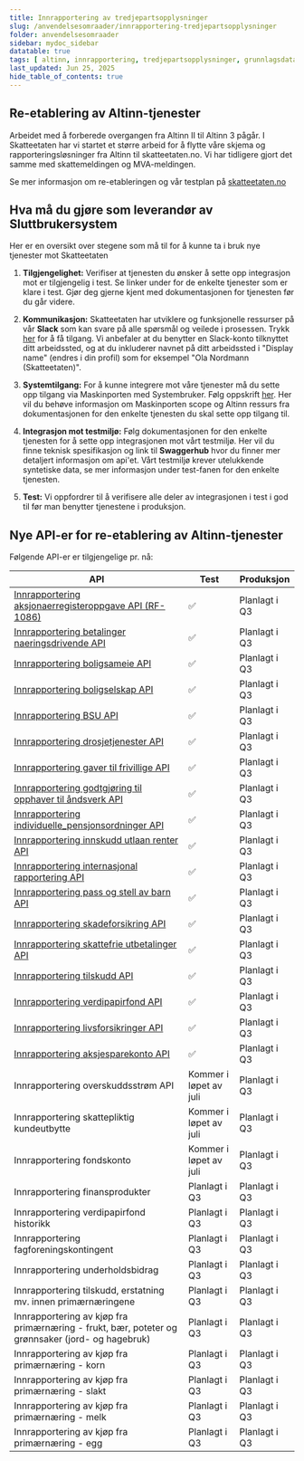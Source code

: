 ```yaml
---
title: Innrapportering av tredjepartsopplysninger
slug: /anvendelsesomraader/innrapportering-tredjepartsopplysninger
folder: anvendelsesomraader
sidebar: mydoc_sidebar
datatable: true
tags: [ altinn, innrapportering, tredjepartsopplysninger, grunnlagsdata ]
last_updated: Jun 25, 2025
hide_table_of_contents: true
---
```


## Re-etablering av Altinn-tjenester

Arbeidet med å forberede overgangen fra Altinn II til Altinn 3 pågår. I Skatteetaten har vi startet et større arbeid for
å flytte våre skjema og rapporteringsløsninger fra Altinn til skatteetaten.no. Vi har tidligere gjort det samme med
skattemeldingen og MVA-meldingen.

Se mer informasjon om re-etableringen og vår testplan
på [skatteetaten.no](https://www.skatteetaten.no/bedrift-og-organisasjon/reetableringaltinn/)

## Hva må du gjøre som leverandør av Sluttbrukersystem

Her er en oversikt over stegene som må til for å kunne ta i bruk nye tjenester mot Skatteetaten

1. **Tilgjengelighet:** Verifiser at tjenesten du ønsker å sette opp integrasjon mot er tilgjengelig i test. Se linker
   under for de enkelte tjenester som er klare i test.
   Gjør deg gjerne kjent med dokumentasjonen for tjenesten før du går videre.

2. **Kommunikasjon:** Skatteetaten har utviklere og funksjonelle ressurser på vår **Slack** som kan svare på alle
   spørsmål og veilede i prosessen.
   Trykk [her](https://join.slack.com/t/skatteetaten/shared_invite/zt-2yvnsfetg-yuDEBJkcuj5n8KSyZi9yBg) for å få
   tilgang.
   Vi anbefaler at du benytter en Slack-konto tilknyttet ditt arbeidssted, og at du inkluderer navnet på ditt
   arbeidssted i "Display name" (endres i din profil) som for eksempel "Ola Nordmann (Skatteetaten)".

3. **Systemtilgang:** For å kunne integrere mot våre tjenester må du sette opp tilgang via Maskinporten med
   Systembruker. Følg oppskrift [her](../om/systembruker.md).
   Her vil du behøve informasjon om Maskinporten scope og Altinn ressurs fra dokumentasjonen for den enkelte tjenesten
   du skal sette opp tilgang til.

4. **Integrasjon mot testmiljø:** Følg dokumentasjonen for den enkelte tjenesten for å sette opp integrasjonen mot vårt
   testmiljø. Her vil du finne teknisk spesifikasjon og link til **Swaggerhub** hvor du finner mer detaljert informasjon
   om api'et.
   Vårt testmiljø krever utelukkende syntetiske data, se mer informasjon under test-fanen for den enkelte tjenesten.

5. **Test:** Vi oppfordrer til å verifisere alle deler av integrasjonen i test i god til før man benytter tjenestene i
   produksjon.

## Nye API-er for re-etablering av Altinn-tjenester

Følgende API-er er tilgjengelige pr. nå:

| API                                                                                                           | Test                   | Produksjon    |
|---------------------------------------------------------------------------------------------------------------|------------------------|---------------|
| [Innrapportering aksjonaerregisteroppgave API (RF-1086)](../api/innrapportering-aksjonaerregisteroppgave.md)  | :white_check_mark:     | Planlagt i Q3 |
| [Innrapportering betalinger naeringsdrivende API](../api/innrapportering-betalingernaeringsdrivende.md)       | :white_check_mark:     | Planlagt i Q3 |
| [Innrapportering boligsameie API](../api/innrapportering-boligsameie.md)                                      | :white_check_mark:     | Planlagt i Q3 |
| [Innrapportering boligselskap API](../api/innrapportering-boligselskap.md)                                    | :white_check_mark:     | Planlagt i Q3 |
| [Innrapportering BSU API](../api/innrapportering-bsu.md)                                                      | :white_check_mark:     | Planlagt i Q3 |
| [Innrapportering drosjetjenester API](../api/innrapportering-drosjetjenester.md)                              | :white_check_mark:     | Planlagt i Q3 |
| [Innrapportering gaver til frivillige API](../api/innrapportering-gavertilfrivillige.md)                      | :white_check_mark:     | Planlagt i Q3 |
| [Innrapportering godtgjøring til opphaver til åndsverk API](../api/innrapportering-aandsverk.md)              | :white_check_mark:     | Planlagt i Q3 |
| [Innrapportering individuelle_pensjonsordninger API](../api/innrapportering-individuellepensjonsordninger.md) | :white_check_mark:     | Planlagt i Q3 |
| [Innrapportering innskudd utlaan renter API](../api/innrapportering-innskuddutlaanrenter.md)                  | :white_check_mark:     | Planlagt i Q3 |
| [Innrapportering internasjonal rapportering API](../api/innrapportering-internasjonalrapportering.md)         | :white_check_mark:     | Planlagt i Q3 |
| [Innrapportering pass og stell av barn API](../api/innrapportering-passogstell.md)                            | :white_check_mark:     | Planlagt i Q3 |
| [Innrapportering skadeforsikring API](../api/innrapportering-skadeforsikring.md)                              | :white_check_mark:     | Planlagt i Q3 |
| [Innrapportering skattefrie utbetalinger API](../api/innrapportering-skattefrieutbetalinger.md)               | :white_check_mark:     | Planlagt i Q3 |
| [Innrapportering tilskudd API](../api/innrapportering-tilskudd.md)                                            | :white_check_mark:     | Planlagt i Q3 |
| [Innrapportering verdipapirfond API](../api/innrapportering-verdipapirfond.md)                                | :white_check_mark:     | Planlagt i Q3 |
| [Innrapportering livsforsikringer API](../api/innrapportering-livsforsikring.md)                              | :white_check_mark:     | Planlagt i Q3 |
| [Innrapportering aksjesparekonto API](../api/innrapportering-aksjesparekonto.md)                              | :white_check_mark:     | Planlagt i Q3 |
| Innrapportering overskuddsstrøm API                                                                           | Kommer i løpet av juli | Planlagt i Q3 |
| Innrapportering skattepliktig kundeutbytte                                                                    | Kommer i løpet av juli | Planlagt i Q3 |
| Innrapportering fondskonto                                                                                    | Kommer i løpet av juli | Planlagt i Q3 |
| Innrapportering finansprodukter                                                                               | Planlagt i Q3          | Planlagt i Q3 |
| Innrapportering verdipapirfond historikk                                                                      | Planlagt i Q3          | Planlagt i Q3 |
| Innrapportering fagforeningskontingent                                                                        | Planlagt i Q3          | Planlagt i Q3 |
| Innrapportering underholdsbidrag                                                                              | Planlagt i Q3          | Planlagt i Q3 |
| Innrapportering tilskudd, erstatning mv. innen primærnæringene                                                | Planlagt i Q3          | Planlagt i Q3 |
| Innrapportering av kjøp fra primærnæring - frukt, bær, poteter og grønnsaker (jord- og hagebruk)              | Planlagt i Q3          | Planlagt i Q3 |
| Innrapportering av kjøp fra primærnæring - korn                                                               | Planlagt i Q3          | Planlagt i Q3 |
| Innrapportering av kjøp fra primærnæring - slakt                                                              | Planlagt i Q3          | Planlagt i Q3 |
| Innrapportering av kjøp fra primærnæring - melk                                                               | Planlagt i Q3          | Planlagt i Q3 |
| Innrapportering av kjøp fra primærnæring - egg                                                                | Planlagt i Q3          | Planlagt i Q3 |

